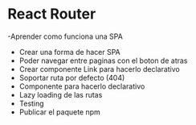 # React Router
-Aprender como funciona una SPA 
- Crear una forma de hacer SPA
- Poder navegar entre paginas con el boton de atras
- Crear componente Link para hacerlo declarativo 
- Soportar ruta por defecto (404)
- Componente <Route/> para hacerlo declarativo
- Lazy loading de las rutas
- Testing
- Publicar el paquete npm
